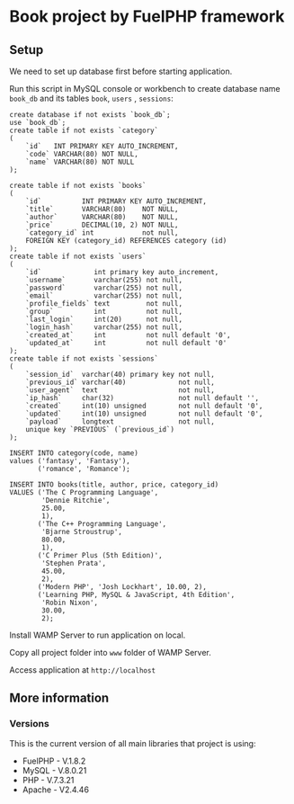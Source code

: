 # Book project by FuelPHP framework

## Setup

We need to set up database first before starting application.

Run this script in MySQL console or workbench to create database name `book_db` and its tables `book`, `users`
, `sessions`:

```mysql
create database if not exists `book_db`;
use `book_db`;
create table if not exists `category`
(
    `id`   INT PRIMARY KEY AUTO_INCREMENT,
    `code` VARCHAR(80) NOT NULL,
    `name` VARCHAR(80) NOT NULL
);

create table if not exists `books`
(
    `id`          INT PRIMARY KEY AUTO_INCREMENT,
    `title`       VARCHAR(80)    NOT NULL,
    `author`      VARCHAR(80)    NOT NULL,
    `price`       DECIMAL(10, 2) NOT NULL,
    `category_id` int            not null,
    FOREIGN KEY (category_id) REFERENCES category (id)
);
create table if not exists `users`
(
    `id`             int primary key auto_increment,
    `username`       varchar(255) not null,
    `password`       varchar(255) not null,
    `email`          varchar(255) not null,
    `profile_fields` text         not null,
    `group`          int          not null,
    `last_login`     int(20)      not null,
    `login_hash`     varchar(255) not null,
    `created_at`     int          not null default '0',
    `updated_at`     int          not null default '0'
);
create table if not exists `sessions`
(
    `session_id`  varchar(40) primary key not null,
    `previous_id` varchar(40)             not null,
    `user_agent`  text                    not null,
    `ip_hash`     char(32)                not null default '',
    `created`     int(10) unsigned        not null default '0',
    `updated`     int(10) unsigned        not null default '0',
    `payload`     longtext                not null,
    unique key `PREVIOUS` (`previous_id`)
);

INSERT INTO category(code, name)
values ('fantasy', 'Fantasy'),
       ('romance', 'Romance');

INSERT INTO books(title, author, price, category_id)
VALUES ('The C Programming Language',
        'Dennie Ritchie',
        25.00,
        1),
       ('The C++ Programming Language',
        'Bjarne Stroustrup',
        80.00,
        1),
       ('C Primer Plus (5th Edition)',
        'Stephen Prata',
        45.00,
        2),
       ('Modern PHP', 'Josh Lockhart', 10.00, 2),
       ('Learning PHP, MySQL & JavaScript, 4th Edition',
        'Robin Nixon',
        30.00,
        2);

```

Install WAMP Server to run application on local.

Copy all project folder into `www` folder of WAMP Server.

Access application at `http://localhost`

## More information

### Versions

This is the current version of all main libraries that project is using:

* FuelPHP - V.1.8.2
* MySQL - V.8.0.21
* PHP - V.7.3.21
* Apache - V2.4.46
